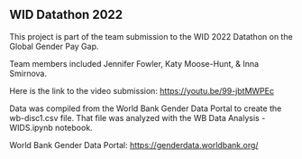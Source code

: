 ## WID Datathon 2022

This project is part of the team submission to the WID 2022 Datathon on the Global Gender Pay Gap. 

Team members included Jennifer Fowler, Katy Moose-Hunt, & Inna Smirnova.

Here is the link to the video submission: https://youtu.be/99-jbtMWPEc

Data was compiled from the World Bank Gender Data Portal to create the wb-disc1.csv file. That file was analyzed with the WB Data Analysis - WIDS.ipynb notebook. 

World Bank Gender Data Portal: https://genderdata.worldbank.org/
